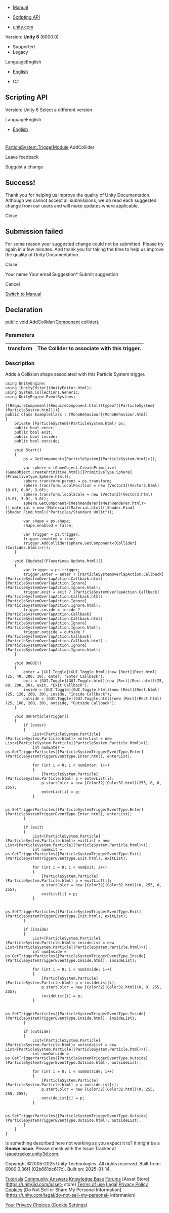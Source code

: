 [ ]()

  * [Manual](../Manual/index.html)
  * [Scripting API](../ScriptReference/index.html)

  * [unity.com](https://unity.com/)

Version: **Unity 6** (6000.0)

  * Supported
  * Legacy

LanguageEnglish

  * [English]()

  * C#

[ ](https://docs.unity3d.com)

## Scripting API

Version: Unity 6 Select a different version

LanguageEnglish

  * [English]()

#
[ParticleSystem.TriggerModule](ParticleSystem.TriggerModule.html).AddCollider

Leave feedback

Suggest a change

## Success!

Thank you for helping us improve the quality of Unity Documentation. Although
we cannot accept all submissions, we do read each suggested change from our
users and will make updates where applicable.

Close

## Submission failed

For some reason your suggested change could not be submitted. Please <a>try
again</a> in a few minutes. And thank you for taking the time to help us
improve the quality of Unity Documentation.

Close

Your name Your email Suggestion* Submit suggestion

Cancel

[Switch to Manual](../Manual/class-ParticleSystem.html "Go to ParticleSystem
Component in the Manual")

## Declaration

public void AddCollider([Component](Component.html) collider);

### Parameters

transform | The Collider to associate with this trigger.  
---|---  
  
### Description

Adds a Collision shape associated with this Particle System trigger.

    
    
    using UnityEngine;
    using [UnityEditor](UnityEditor.html);
    using System.Collections.Generic;
    using UnityEngine.EventSystems;  
      
    [[RequireComponent](RequireComponent.html)(typeof([ParticleSystem](ParticleSystem.html)))]
    public class ExampleClass : [MonoBehaviour](MonoBehaviour.html)
    {
        private [ParticleSystem](ParticleSystem.html) ps;
        public bool enter;
        public bool exit;
        public bool inside;
        public bool outside;  
      
        void Start()
        {
            ps = GetComponent<[ParticleSystem](ParticleSystem.html)>();  
      
            var sphere = [GameObject.CreatePrimitive](GameObject.CreatePrimitive.html)([PrimitiveType.Sphere](PrimitiveType.Sphere.html));
            sphere.transform.parent = ps.transform;
            sphere.transform.localPosition = new [Vector3](Vector3.html)(0.0f, 0.0f, 3.0f);
            sphere.transform.localScale = new [Vector3](Vector3.html)(3.0f, 3.0f, 3.0f);
            sphere.GetComponent<[MeshRenderer](MeshRenderer.html)>().material = new [Material](Material.html)([Shader.Find](Shader.Find.html)("Particles/Standard Unlit"));  
      
            var shape = ps.shape;
            shape.enabled = false;  
      
            var trigger = ps.trigger;
            trigger.enabled = true;
            trigger.AddCollider(sphere.GetComponent<[Collider](Collider.html)>());
        }  
      
        void [Update](PlayerLoop.Update.html)()
        {
            var trigger = ps.trigger;
            trigger.enter = enter ? [ParticleSystemOverlapAction.Callback](ParticleSystemOverlapAction.Callback.html) : [ParticleSystemOverlapAction.Ignore](ParticleSystemOverlapAction.Ignore.html);
            trigger.exit = exit ? [ParticleSystemOverlapAction.Callback](ParticleSystemOverlapAction.Callback.html) : [ParticleSystemOverlapAction.Ignore](ParticleSystemOverlapAction.Ignore.html);
            trigger.inside = inside ? [ParticleSystemOverlapAction.Callback](ParticleSystemOverlapAction.Callback.html) : [ParticleSystemOverlapAction.Ignore](ParticleSystemOverlapAction.Ignore.html);
            trigger.outside = outside ? [ParticleSystemOverlapAction.Callback](ParticleSystemOverlapAction.Callback.html) : [ParticleSystemOverlapAction.Ignore](ParticleSystemOverlapAction.Ignore.html);
        }  
      
        void OnGUI()
        {
            enter = [GUI.Toggle](GUI.Toggle.html)(new [Rect](Rect.html)(25, 40, 200, 30), enter, "Enter Callback");
            exit = [GUI.Toggle](GUI.Toggle.html)(new [Rect](Rect.html)(25, 80, 200, 30), exit, "Exit Callback");
            inside = [GUI.Toggle](GUI.Toggle.html)(new [Rect](Rect.html)(25, 120, 200, 30), inside, "Inside Callback");
            outside = [GUI.Toggle](GUI.Toggle.html)(new [Rect](Rect.html)(25, 160, 200, 30), outside, "Outside Callback");
        }  
      
        void OnParticleTrigger()
        {
            if (enter)
            {
                List<[ParticleSystem.Particle](ParticleSystem.Particle.html)> enterList = new List<[ParticleSystem.Particle](ParticleSystem.Particle.html)>();
                int numEnter = ps.GetTriggerParticles([ParticleSystemTriggerEventType.Enter](ParticleSystemTriggerEventType.Enter.html), enterList);  
      
                for (int i = 0; i < numEnter; i++)
                {
                    [ParticleSystem.Particle](ParticleSystem.Particle.html) p = enterList[i];
                    p.startColor = new [Color32](Color32.html)(255, 0, 0, 255);
                    enterList[i] = p;
                }  
      
                ps.SetTriggerParticles([ParticleSystemTriggerEventType.Enter](ParticleSystemTriggerEventType.Enter.html), enterList);
            }  
      
            if (exit)
            {
                List<[ParticleSystem.Particle](ParticleSystem.Particle.html)> exitList = new List<[ParticleSystem.Particle](ParticleSystem.Particle.html)>();
                int numExit = ps.GetTriggerParticles([ParticleSystemTriggerEventType.Exit](ParticleSystemTriggerEventType.Exit.html), exitList);  
      
                for (int i = 0; i < numExit; i++)
                {
                    [ParticleSystem.Particle](ParticleSystem.Particle.html) p = exitList[i];
                    p.startColor = new [Color32](Color32.html)(0, 255, 0, 255);
                    exitList[i] = p;
                }  
      
                ps.SetTriggerParticles([ParticleSystemTriggerEventType.Exit](ParticleSystemTriggerEventType.Exit.html), exitList);
            }  
      
            if (inside)
            {
                List<[ParticleSystem.Particle](ParticleSystem.Particle.html)> insideList = new List<[ParticleSystem.Particle](ParticleSystem.Particle.html)>();
                int numInside = ps.GetTriggerParticles([ParticleSystemTriggerEventType.Inside](ParticleSystemTriggerEventType.Inside.html), insideList);  
      
                for (int i = 0; i < numInside; i++)
                {
                    [ParticleSystem.Particle](ParticleSystem.Particle.html) p = insideList[i];
                    p.startColor = new [Color32](Color32.html)(0, 0, 255, 255);
                    insideList[i] = p;
                }  
      
                ps.SetTriggerParticles([ParticleSystemTriggerEventType.Inside](ParticleSystemTriggerEventType.Inside.html), insideList);
            }  
      
            if (outside)
            {
                List<[ParticleSystem.Particle](ParticleSystem.Particle.html)> outsideList = new List<[ParticleSystem.Particle](ParticleSystem.Particle.html)>();
                int numOutside = ps.GetTriggerParticles([ParticleSystemTriggerEventType.Outside](ParticleSystemTriggerEventType.Outside.html), outsideList);  
      
                for (int i = 0; i < numOutside; i++)
                {
                    [ParticleSystem.Particle](ParticleSystem.Particle.html) p = outsideList[i];
                    p.startColor = new [Color32](Color32.html)(0, 255, 255, 255);
                    outsideList[i] = p;
                }  
      
                ps.SetTriggerParticles([ParticleSystemTriggerEventType.Outside](ParticleSystemTriggerEventType.Outside.html), outsideList);
            }
        }
    }
    

Is something described here not working as you expect it to? It might be a
**Known Issue**. Please check with the Issue Tracker at
[issuetracker.unity3d.com](https://issuetracker.unity3d.com).

Copyright ©2005-2025 Unity Technologies. All rights reserved. Built from:
6000.0.36f1 (02b661dc617c). Built on: 2025-01-14.

[Tutorials](https://unity3d.com/learn) [Community
Answers](https://answers.unity3d.com) [Knowledge
Base](https://support.unity3d.com/hc/en-us)
[Forums](https://forum.unity3d.com) [Asset Store](https://unity3d.com/asset-
store) [Terms of use](https://docs.unity3d.com/Manual/TermsOfUse.html)
[Legal](https://unity.com/legal) [Privacy
Policy](https://unity.com/legal/privacy-policy)
[Cookies](https://unity.com/legal/cookie-policy) [Do Not Sell or Share My
Personal Information](https://unity.com/legal/do-not-sell-my-personal-
information)

[Your Privacy Choices (Cookie Settings)](javascript:void\(0\);)

